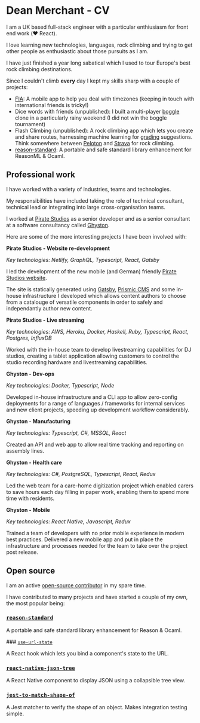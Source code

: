 # Dean Merchant - CV

I am a UK based full-stack engineer with a particular enthiusiasm for front end work (❤️ React).

I love learning new technologies, languages, rock climbing and trying to get other people as enthusiastic about those pursuits as I am.

I have just finished a year long sabatical which I used to tour Europe's best rock climbing destinations.

Since I couldn't climb __every__ day I kept my skills sharp with a couple of projects:

- [FIA](https://figureit.app): A mobile app to help you deal with timezones (keeping in touch with international friends is tricky!)
- Dice words with friends (unpublished): I built a multi-player [boggle](https://en.wikipedia.org/wiki/Boggle) clone in a particularly rainy weekend (I did not win the boggle tournament)
- Flash Climbing (unpublished): A rock climbing app which lets you create and share routes, harnessing machine learning for [grading](https://en.wikipedia.org/wiki/Grade_(climbing)) suggestions. Think somewhere between [Peloton](https://www.onepeloton.co.uk) and [Strava](https://www.strava.com) for rock climbing.  
- [reason-standard](https://github.com/dean177/reason-standard): A portable and safe standard library enhancement for ReasonML & Ocaml. 

## Professional work

I have worked with a variety of industries, teams and technologies.

My responsibilities have included taking the role of technical consultant, technical lead or integrating into large cross-organisation teams.

I worked at [Pirate Studios](https://www.piratestudios.co/en-de) as a senior developer and as a senior consultant at a software consultancy called [Ghyston](https://www.ghyston.com).

Here are some of the more interesting projects I have been involved with:

**Pirate Studios - Website re-development**

_Key technologies: Netlify, GraphQL, Typescript, React, Gatsby_

I led the development of the new mobile (and German) friendly [Pirate Studios website](https://pirate.com/en/).

The site is statically generated using [Gatsby](https://www.gatsbyjs.org/), [Prismic CMS](https://prismic.io) and some in-house infrastructure I developed which allows content authors to choose from a catalouge of versatile components in order to safely and independantly author new content.

**Pirate Studios - Live streaming**

_Key technologies: AWS, Heroku, Docker, Haskell, Ruby, Typescript, React, Postgres, InfluxDB_

Worked with the in-house team to develop livestreaming capabilities for DJ studios, creating a tablet application allowing 
customers to control the studio recording hardware and livestreaming capabilities.

**Ghyston - Dev-ops**

_Key technologies: Docker, Typescript, Node_

Developed in-house infrastructure and a CLI app to allow zero-config deployments for a range of languages / frameworks for internal services and new client projects, speeding up development workflow considerably.

**Ghyston - Manufacturing**

_Key technologies: Typescript, C#, MSSQL, React_

Created an API and web app to allow real time tracking and reporting on assembly lines.

**Ghyston - Health care**

_Key technologies: C#, PostgreSQL, Typescript, React, Redux_

Led the web team for a care-home digitization project which enabled carers to save hours each day filling in paper work, enabling them to spend more time with residents.

**Ghyston - Mobile**

_Key technologies: React Native, Javascript, Redux_

Trained a team of developers with no prior mobile experience in modern best practices. Delivered a new mobile app and put in place the infrastructure and processes needed for the team to take over the project post release.

## Open source

I am an active [open-source contributor](https://github.com/Dean177) in my spare time.

I have contributed to many projects and have started a couple of my own, the most popular being:

### [`reason-standard`](https://github.com/dean177/reason-standard)

A portable and safe standard library enhancement for Reason & Ocaml.

### [`use-url-state`](https://github.com/dean177/use-url-state)

A React hook which lets you bind a component's state to the URL.

### [`react-native-json-tree`](https://github.com/Dean177/react-native-json-tree)

A React Native component to display JSON using a collapsible tree view.

### [`jest-to-match-shape-of`](https://github.com/Dean177/jest-to-match-shape-of)

A Jest matcher to verify the shape of an object. Makes integration testing simple.
